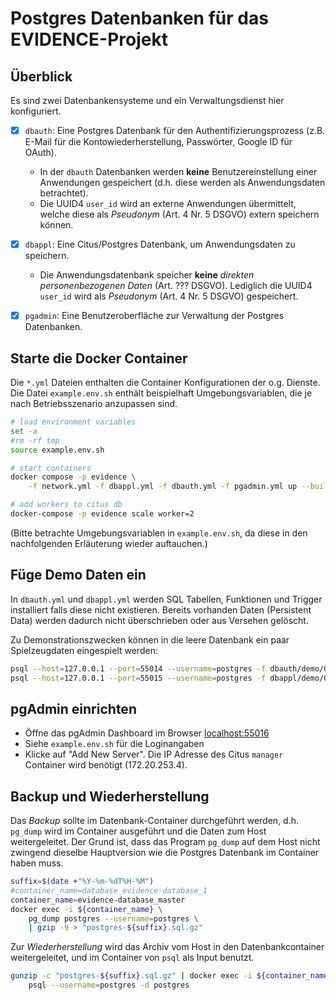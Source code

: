 # Postgres Datenbanken für das EVIDENCE-Projekt

## Überblick
Es sind zwei Datenbankensysteme und ein Verwaltungsdienst hier konfiguriert.

- [x] `dbauth`: Eine Postgres Datenbank für den Authentifizierungsprozess (z.B. E-Mail für die Kontowiederherstellung, Passwörter, Google ID für OAuth). 
    - In der `dbauth` Datenbanken werden **keine** Benutzereinstellung einer Anwendungen gespeichert (d.h. diese werden als Anwendungsdaten betrachtet). 
    - Die UUID4 `user_id` wird an externe Anwendungen übermittelt, welche diese als *Pseudonym* (Art. 4 Nr. 5 DSGVO) extern speichern können. 
- [x] `dbappl`: Eine Citus/Postgres Datenbank, um Anwendungsdaten zu speichern.
    - Die Anwendungsdatenbank speicher **keine** *direkten personenbezogenen Daten* (Art. ??? DSGVO). Lediglich die UUID4 `user_id` wird als *Pseudonym* (Art. 4 Nr. 5 DSGVO) gespeichert.
- [x] `pgadmin`: Eine Benutzeroberfläche zur Verwaltung der Postgres Datenbanken.


## Starte die Docker Container
Die `*.yml` Dateien enthalten die Container Konfigurationen der o.g. Dienste.
Die Datei `example.env.sh` enthält beispielhaft Umgebungsvariablen, die je nach Betriebsszenario anzupassen sind.

```bash
# load environment variables
set -a
#rm -rf tmp
source example.env.sh

# start containers
docker compose -p evidence \
    -f network.yml -f dbappl.yml -f dbauth.yml -f pgadmin.yml up --build

# add workers to citus db
docker-compose -p evidence scale worker=2
```

(Bitte betrachte Umgebungsvariablen in `example.env.sh`, da diese in den nachfolgenden Erläuterung wieder auftauchen.)


## Füge Demo Daten ein
In `dbauth.yml` und `dbappl.yml` werden SQL Tabellen, Funktionen und Trigger installiert falls diese nicht existieren. Bereits vorhanden Daten (Persistent Data) werden dadurch nicht überschrieben oder aus Versehen gelöscht.

Zu Demonstrationszwecken können in die leere Datenbank ein paar Spielzeugdaten eingespielt werden:

```sh
psql --host=127.0.0.1 --port=55014 --username=postgres -f dbauth/demo/019-auth.sql
psql --host=127.0.0.1 --port=55015 --username=postgres -f dbappl/demo/029-evidence.sql
```


## pgAdmin einrichten
- Öffne das pgAdmin Dashboard im Browser [localhost:55016](http://localhost:55016/)
- Siehe `example.env.sh` für die Loginangaben
- Klicke auf "Add New Server". Die IP Adresse des Citus `manager` Container wird benötigt (172.20.253.4).


## Backup und Wiederherstellung
Das *Backup* sollte im Datenbank-Container durchgeführt werden, 
d.h. `pg_dump` wird im Container ausgeführt und die Daten zum Host weitergeleitet.
Der Grund ist, dass das Program `pg_dump` auf dem Host nicht zwingend dieselbe Hauptversion wie die Postgres Datenbank im Container haben muss.

```sh
suffix=$(date +"%Y-%m-%dT%H-%M")
#container_name=database_evidence-database_1
container_name=evidence-database_master
docker exec -i ${container_name} \
    pg_dump postgres --username=postgres \
    | gzip -9 > "postgres-${suffix}.sql.gz"
```

Zur *Wiederherstellung* wird das Archiv vom Host in den Datenbankcontainer weitergeleitet, 
und im Container von `psql` als Input benutzt.

```sh
gunzip -c "postgres-${suffix}.sql.gz" | docker exec -i ${container_name} \
    psql --username=postgres -d postgres 
```

